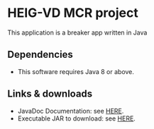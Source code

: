 # HEIG-VD MCR project

This application is a breaker app written in Java


## Dependencies

* This software requires Java 8 or above.


## Links & downloads

* JavaDoc Documentation: see [HERE](https://lionelwidmer.github.io/heigvd-mcr).
* Executable JAR to download: see [HERE](https://github.com/lionelwidmer/heigvd-mcr/Breakout.jar).  
